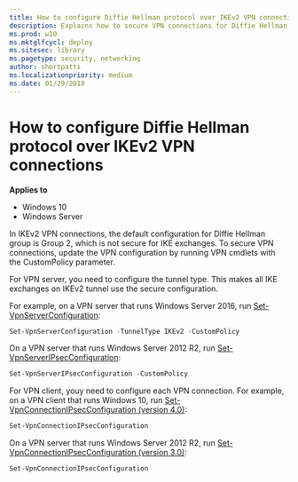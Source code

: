 ```yaml
---
title: How to configure Diffie Hellman protocol over IKEv2 VPN connections (Windows 10)
description: Explains how to secure VPN connections for Diffie Hellman Group 2
ms.prod: w10
ms.mktglfcycl: deploy
ms.sitesec: library
ms.pagetype: security, networking
author: shortpatti
ms.localizationpriority: medium
ms.date: 01/29/2018
---
```


# How to configure Diffie Hellman protocol over IKEv2 VPN connections

**Applies to**
-   Windows 10
-   Windows Server

In IKEv2 VPN connections, the default configuration for Diffie Hellman group is Group 2, which is not secure for IKE exchanges. 
To secure VPN connections, update the VPN configuration by running VPN cmdlets with the CustomPolicy parameter.

For VPN server, you need to configure the tunnel type. This makes all IKE exchanges on IKEv2 tunnel use the secure configuration.

For example, on a VPN server that runs Windows Server 2016, run [Set-VpnServerConfiguration](https://docs.microsoft.com/powershell/module/remoteaccess/set-vpnserverconfiguration?view=win10-ps):

```powershell
Set-VpnServerConfiguration -TunnelType IKEv2 -CustomPolicy
```

On a VPN server that runs Windows Server 2012 R2, run [Set-VpnServerIPsecConfiguration](https://technet.microsoft.com/library/hh918373(v=wps.620).aspx):

```powershell
Set-VpnServerIPsecConfiguration -CustomPolicy
```

For VPN client, youy need to configure each VPN connection. 
For example, on a VPN client that runs Windows 10, run [Set-VpnConnectionIPsecConfiguration (version 4.0)](https://docs.microsoft.com/powershell/module/vpnclient/set-vpnconnectionipsecconfiguration?view=win10-ps):

```powershell
Set-VpnConnectionIPsecConfiguration 
```

On a VPN server that runs Windows Server 2012 R2, run [Set-VpnConnectionIPsecConfiguration (version 3.0)](https://technet.microsoft.com/library/dn262642(v=wps.630).aspx):

```powershell
Set-VpnConnectionIPsecConfiguration 
```
